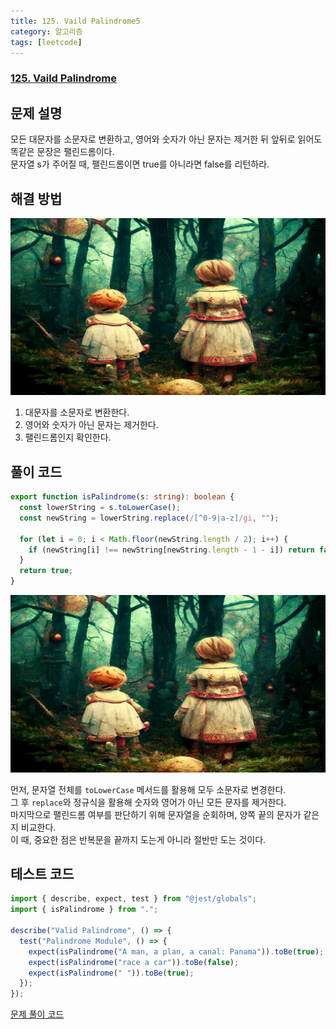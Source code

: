 ```yaml
---
title: 125. Vaild Palindrome5
category: 알고리즘
tags: [leetcode]
---
```


### [125. Vaild Palindrome](https://leetcode.com/problems/valid-palindrome/)

## 문제 설명

모든 대문자를 소문자로 변환하고, 영어와 숫자가 아닌 문자는 제거한 뒤 앞뒤로 읽어도 똑같은 문장은 팰린드롬이다.  
문자열 s가 주어질 때, 팰린드롬이면 true를 아니라면 false를 리턴하라.

## 해결 방법

![solve](125.%20Vaild%20Palindrome5/test.png)

1. 대문자를 소문자로 변환한다.
2. 영어와 숫자가 아닌 문자는 제거한다.
3. 팰린드롬인지 확인한다.

## 풀이 코드

```typescript
export function isPalindrome(s: string): boolean {
  const lowerString = s.toLowerCase();
  const newString = lowerString.replace(/[^0-9|a-z]/gi, "");

  for (let i = 0; i < Math.floor(newString.length / 2); i++) {
    if (newString[i] !== newString[newString.length - 1 - i]) return false;
  }
  return true;
}
```

![solve](125.%20Vaild%20Palindrome5/test.png)

먼저, 문자열 전체를 `toLowerCase` 메서드를 활용해 모두 소문자로 변경한다.  
그 후 `replace`와 정규식을 활용해 숫자와 영어가 아닌 모든 문자를 제거한다.  
마지막으로 팰린드롬 여부를 판단하기 위해 문자열을 순회하며, 양쪽 끝의 문자가 같은지 비교한다.  
이 때, 중요한 점은 반복문을 끝까지 도는게 아니라 절반만 도는 것이다.

## 테스트 코드

```typescript
import { describe, expect, test } from "@jest/globals";
import { isPalindrome } from ".";

describe("Valid Palindrome", () => {
  test("Palindrome Module", () => {
    expect(isPalindrome("A man, a plan, a canal: Panama")).toBe(true);
    expect(isPalindrome("race a car")).toBe(false);
    expect(isPalindrome(" ")).toBe(true);
  });
});
```

[문제 풀이 코드](https://github.com/chaneesong/algorithm/tree/main/typescript/String-Manipulation/vaild-palindrome)
